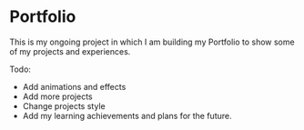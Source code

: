 # Portfolio
This is my ongoing project in which I am building my Portfolio to show some of my projects and experiences.

Todo:

- Add animations and effects
- Add more projects
- Change projects style
- Add my learning achievements and plans for the future.

